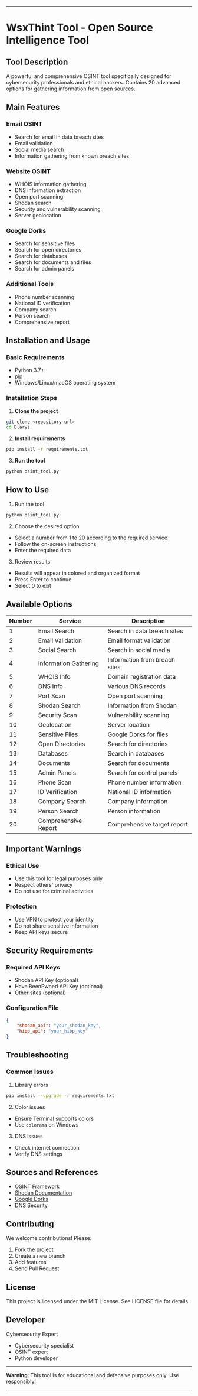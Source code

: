 
---
# WsxThint Tool - Open Source Intelligence Tool

## Tool Description

A powerful and comprehensive OSINT tool specifically designed for cybersecurity professionals and ethical hackers. Contains 20 advanced options for gathering information from open sources.

## Main Features

### Email OSINT

* Search for email in data breach sites
* Email validation
* Social media search
* Information gathering from known breach sites

### Website OSINT

* WHOIS information gathering
* DNS information extraction
* Open port scanning
* Shodan search
* Security and vulnerability scanning
* Server geolocation

### Google Dorks

* Search for sensitive files
* Search for open directories
* Search for databases
* Search for documents and files
* Search for admin panels

### Additional Tools

* Phone number scanning
* National ID verification
* Company search
* Person search
* Comprehensive report

## Installation and Usage

### Basic Requirements

* Python 3.7+
* pip
* Windows/Linux/macOS operating system

### Installation Steps

1. **Clone the project**

```bash
git clone <repository-url>
cd Blarys
```

2. **Install requirements**

```bash
pip install -r requirements.txt
```

3. **Run the tool**

```bash
python osint_tool.py
```

## How to Use

1. Run the tool

```bash
python osint_tool.py
```

2. Choose the desired option

* Select a number from 1 to 20 according to the required service
* Follow the on-screen instructions
* Enter the required data

3. Review results

* Results will appear in colored and organized format
* Press Enter to continue
* Select 0 to exit

## Available Options

| Number | Service               | Description                   |
| ------ | --------------------- | ----------------------------- |
| 1      | Email Search          | Search in data breach sites   |
| 2      | Email Validation      | Email format validation       |
| 3      | Social Search         | Search in social media        |
| 4      | Information Gathering | Information from breach sites |
| 5      | WHOIS Info            | Domain registration data      |
| 6      | DNS Info              | Various DNS records           |
| 7      | Port Scan             | Open port scanning            |
| 8      | Shodan Search         | Information from Shodan       |
| 9      | Security Scan         | Vulnerability scanning        |
| 10     | Geolocation           | Server location               |
| 11     | Sensitive Files       | Google Dorks for files        |
| 12     | Open Directories      | Search for directories        |
| 13     | Databases             | Search in databases           |
| 14     | Documents             | Search for documents          |
| 15     | Admin Panels          | Search for control panels     |
| 16     | Phone Scan            | Phone number information      |
| 17     | ID Verification       | National ID information       |
| 18     | Company Search        | Company information           |
| 19     | Person Search         | Person information            |
| 20     | Comprehensive Report  | Comprehensive target report   |

## Important Warnings

### Ethical Use

* Use this tool for legal purposes only
* Respect others' privacy
* Do not use for criminal activities

### Protection

* Use VPN to protect your identity
* Do not share sensitive information
* Keep API keys secure

## Security Requirements

### Required API Keys

* Shodan API Key (optional)
* HaveIBeenPwned API Key (optional)
* Other sites (optional)

### Configuration File

```json
{
    "shodan_api": "your_shodan_key",
    "hibp_api": "your_hibp_key"
}
```

## Troubleshooting

### Common Issues

1. Library errors

```bash
pip install --upgrade -r requirements.txt
```

2. Color issues

* Ensure Terminal supports colors
* Use `colorama` on Windows

3. DNS issues

* Check internet connection
* Verify DNS settings

## Sources and References

* [OSINT Framework](https://osintframework.com/)
* [Shodan Documentation](https://developer.shodan.io/)
* [Google Dorks](https://www.exploit-db.com/google-hacking-database)
* [DNS Security](https://dnssec-analyzer.verisignlabs.com/)

## Contributing

We welcome contributions! Please:

1. Fork the project
2. Create a new branch
3. Add features
4. Send Pull Request

## License

This project is licensed under the MIT License. See LICENSE file for details.

## Developer

Cybersecurity Expert

* Cybersecurity specialist
* OSINT expert
* Python developer


---

**Warning**: This tool is for educational and defensive purposes only. Use responsibly!

---

